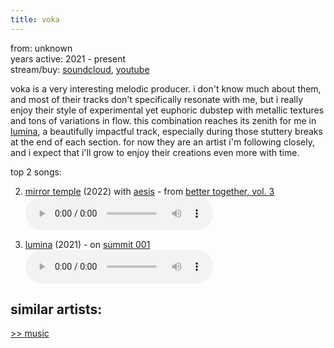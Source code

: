 ```yaml
---
title: voka
---
```

<meta name="robots" content="noindex, nofollow, noarchive">

from: unknown<br>
years active: 2021 - present<br>
stream/buy: [soundcloud](https://soundcloud.com/vokafanclub), [youtube](https://www.youtube.com/channel/UCGuaaKQrS-3Ue3sDI2eVCOQ)<br>

voka is a very interesting melodic producer. i don't know much about them, and most of their tracks don't specifically resonate with me, but i really enjoy their style of experimental yet euphoric dubstep with metallic textures and tons of variations in flow. this combination reaches its zenith for me in [lumina](https://open.spotify.com/album/59zxQQkDfglCrQTKre3Dy4?highlight=spotify:track:1fY6eXxVDiAkpQCWhZRny8), a beautifully impactful track, especially during those stuttery breaks at the end of each section. for now they are an artist i'm following closely, and i expect that i'll grow to enjoy their creations even more with time.

top 2 songs:

2. [mirror temple](https://soundcloud.com/aesistunes/cylriel-cuffin-season-xsphere-remix) (2022) with [aesis](/music/aesis) - from [better together, vol. 3](https://soundcloud.com/wearesilkenwood/sets/btv3)<br>
<audio controls src="/images/music/aesis_mirrortemple.mp3"></audio>

1. [lumina](https://open.spotify.com/album/59zxQQkDfglCrQTKre3Dy4?highlight=spotify:track:1fY6eXxVDiAkpQCWhZRny8) (2021) - on [summit 001](https://open.spotify.com/album/59zxQQkDfglCrQTKre3Dy4?highlight=spotify:track:1fY6eXxVDiAkpQCWhZRny8) <br>
<audio controls src="/images/music/voka_lumina.mp3"></audio>

similar artists:
- 

<a href="/media/music">&gt;&gt; music</a>